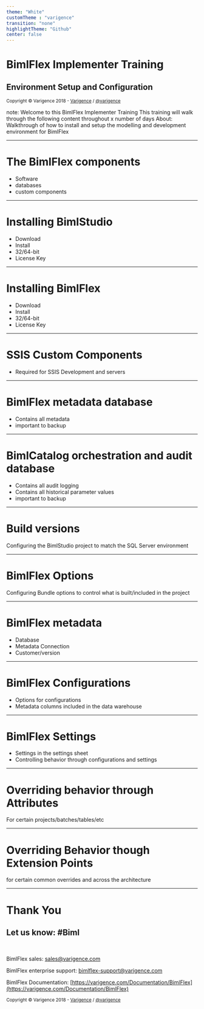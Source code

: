 ```yaml
---
theme: "White"
customTheme : "varigence"
transition: "none"
highlightTheme: "Github"
center: false
---
```


# BimlFlex Implementer Training

## Environment Setup and Configuration

<small>Copyright &copy; Varigence 2018 - [Varigence](https://varigence.com) / [@varigence](http://twitter.com/varigence)</small>

note:
Welcome to this BimlFlex Implementer Training
This training will walk through the following content throughout x number of days
About: Walkthrough of how to install and setup the modelling and development environment for BimlFlex

---

# The BimlFlex components

* Software
* databases
* custom components

---

# Installing BimlStudio

* Download
* Install
* 32/64-bit
* License Key

---

# Installing BimlFlex

* Download
* Install
* 32/64-bit
* License Key

---

# SSIS Custom Components

* Required for SSIS Development and servers

---

# BimlFlex metadata database

* Contains all metadata
* important to backup

---

# BimlCatalog orchestration and audit database

* Contains all audit logging
* Contains all historical parameter values
* important to backup

---

# Build versions

Configuring the BimlStudio project to match the SQL Server environment

---

# BimlFlex Options

Configuring Bundle options to control what is built/included in the project

---

# BimlFlex metadata

* Database
* Metadata Connection
* Customer/version

---

# BimlFlex Configurations

* Options for configurations
* Metadata columns included in the data warehouse

---

# BimlFlex Settings

* Settings in the settings sheet
* Controlling behavior through configurations and settings

---

# Overriding behavior through Attributes

For certain projects/batches/tables/etc

---

# Overriding Behavior though Extension Points

for certain common overrides and across the architecture

---

# Thank You

## Let us know: #Biml

<br/>

BimlFlex sales: [sales@varigence.com](mailto:sales@varigence.com)

BimlFlex enterprise support: [bimlflex-support@varigence.com](mailto:bimlflex-support@varigence.com)

BimlFlex Documentation: [https://varigence.com/Documentation/BimlFlex](https://varigence.com/Documentation/BimlFlex)

<small>Copyright &copy; Varigence 2018 - [Varigence](https://varigence.com) / [@varigence](http://twitter.com/varigence)</small>